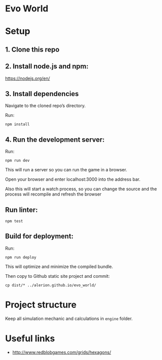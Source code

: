 # Evo World

# Setup

## 1. Clone this repo


## 2. Install node.js and npm:

https://nodejs.org/en/


## 3. Install dependencies

Navigate to the cloned repo’s directory.

Run:

```npm install```


## 4. Run the development server:

Run:

```npm run dev```

This will run a server so you can run the game in a browser.

Open your browser and enter localhost:3000 into the address bar.

Also this will start a watch process, so you can change the source and the process will recompile and refresh the browser


## Run linter:

```npm test```

## Build for deployment:

Run:

```npm run deploy```

This will optimize and minimize the compiled bundle.

Then copy to Github static site project and commit:

```cp dist/* ../alerion.github.io/evo_world/```

# Project structure

Keep all simulation mechanic and calculations in ``engine`` folder.

# Useful links

- http://www.redblobgames.com/grids/hexagons/
